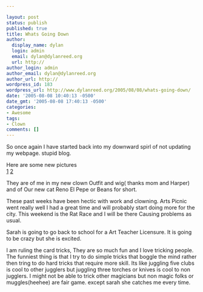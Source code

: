 ```yaml
---

layout: post
status: publish
published: true
title: Whats Going Down
author:
  display_name: dylan
  login: admin
  email: dylan@dylanreed.org
  url: http://
author_login: admin
author_email: dylan@dylanreed.org
author_url: http://
wordpress_id: 183
wordpress_url: http://www.dylanreed.org/2005/08/08/whats-going-down/
date: '2005-08-08 10:40:13 -0500'
date_gmt: '2005-08-08 17:40:13 -0500'
categories:
- Awesome
tags:
- Clown
comments: []
---
```


So once again I have started back into my downward spirl of not updating my webpage. stupid blog.

Here are some new pictures  
[1][1] [2][2]

   [1]: http://dylanreed.org/media/album08/IMG_10051
   [2]: http://dylanreed.org/media/album08/IMG_10061

They are of me in my new clown Outfit and wig( thanks mom and Harper) and of Our new cat Reno El Pepe or Beans for short. 

These past weeks have been hectic with work and clowning. Arts Picnic went really well I had a great time and will probably start doing more for the city. This weekend is the Rat Race and I will be there Causing problems as usual. 

Sarah is going to go back to school for a Art Teacher Licensure. It is going to be crazy but she is excited.

I am ruling the card tricks, They are so much fun and I love tricking people. The funniest thing is that I try to do simple tricks that boggle the mind rather then tring to do hard tricks that require more skill. Its like juggling five clubs is cool to other jugglers but juggling three torches or knives is cool to non jugglers. I might not be able to trick other magicians but non magic folks or muggles(heehee) are fair game. except sarah she catches me every time.
